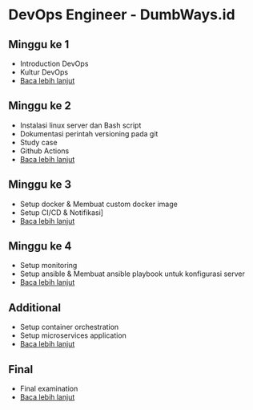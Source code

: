 # DevOps Engineer - DumbWays.id

## Minggu ke 1

- Introduction DevOps
- Kultur DevOps
- [Baca lebih lanjut](week-1/README.md)

## Minggu ke 2

- Instalasi linux server dan Bash script
- Dokumentasi perintah versioning pada git
- Study case
- Github Actions
- [Baca lebih lanjut](week-2/README.md)

## Minggu ke 3

- Setup docker & Membuat custom docker image
- Setup CI/CD & Notifikasi]
- [Baca lebih lanjut](week-3/README.md)

## Minggu ke 4

- Setup monitoring
- Setup ansible & Membuat ansible playbook untuk konfigurasi server
- [Baca lebih lanjut](week-4/README.md)

## Additional

- Setup container orchestration
- Setup microservices application
- [Baca lebih lanjut](week-1/README.md)

## Final

- Final examination
- [Baca lebih lanjut](final/README.md)
